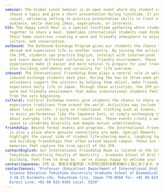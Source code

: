 ```yaml
---
seminar: The Global Lunch Seminar is an open event where any student can freely
  choose a topic and give a short presentation during lunchtime. It provides a
  casual, welcoming setting to practice presentation skills in front of a small
  audience, while sharing ideas, experiences, or interests.
hlh: The Happy Lunch Hour is a special lunchtime gathering where students come
  together to share a meal. Sometimes international students cook dishes from
  their home countries creating a warm and friendly atmosphere to enjoy food,
  culture, and conversation.
outbound: The Outbound Exchange Program gives our students the chance to travel
  abroad and experience life in another country. By joining the activities at
  the IFR, students can practice English, interact with international friends,
  and learn about different cultures in a friendly environment. These
  experiences make it easier and more natural to prepare for your travel, while
  also building confidence and curiosity for life overseas.
inbound: The International Friendship Room plays a central role in welcoming
  inbound exchange students each year. During the two to three week program,
  volunteers support the visitors by helping them adjust, make friends, and
  experience daily life in Japan. Through these activities, the IFR provides a
  warm and friendly environment that makes international students feel at home
  from the very beginning.
cultural: Cultural Exchange events give students the chance to share and
  experience traditions from around the world. Activities may include learning
  about local customs, trying on traditional clothing such as kimono, listening
  to music performances like the Japanese koto, or simply exchanging stories
  about everyday life in different countries. These events create a welcoming
  space to celebrate diversity and deepen mutual understanding.
friendship: Beyond formal events and programs, the International Friendship Room
  is also a place where genuine connections are made. Special Moments
  highlight the casual side of student life—sharing meals, laughing together,
  and building friendships that often extend beyond campus. These are the
  memories that capture the true spirit of the IFR.
contactEnglish: Our International Friendship Room is located on the 1st floor of
  Tokushima University Faculty of Dentistry - Graduate School of Oral Science
  building. Feel free to drop by - we're always happy to welcome you!
contactJapanese: IFR は、徳島大学歯学部・大学院口腔科学教育棟の１階にあります。ぜひお気軽にお立ち寄りください。皆さまを心よりお待ちしています。
contactSensei: "Professor (Education) Department of International Oral Health
  Science Education Tokushima University Graduate School of Biomedical Sciences
  3-18-15 Kuramoto-cho, Tokushima City, Japan 770-8504 Tel: +81 88 633-9100
  Direct Line: +81 88 633-9365 Local: 5529"
---
```

